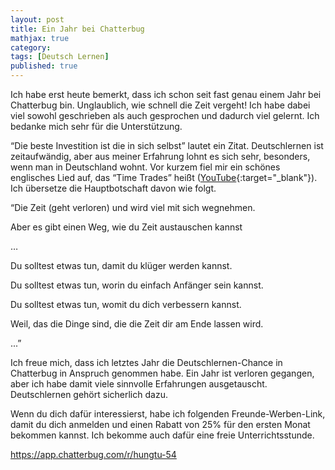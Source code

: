 ```yaml
---
layout: post
title: Ein Jahr bei Chatterbug
mathjax: true
category:
tags: [Deutsch Lernen]
published: true
---
```

Ich habe erst heute bemerkt, dass ich schon seit fast genau einem Jahr bei Chatterbug bin. Unglaublich, wie schnell die Zeit vergeht! Ich habe dabei viel sowohl geschrieben als auch gesprochen und dadurch viel gelernt. Ich bedanke mich sehr für die Unterstützung. 

“Die beste Investition ist die in sich selbst” lautet ein Zitat. Deutschlernen ist zeitaufwändig, aber aus meiner Erfahrung lohnt es sich sehr, besonders, wenn man in Deutschland wohnt. Vor kurzem fiel mir ein schönes englisches Lied auf, das “Time Trades” heißt ([YouTube](https://youtu.be/fmTVWupTnTM){:target="_blank"}). Ich übersetze die Hauptbotschaft davon wie folgt. 

“Die Zeit (geht verloren) und wird viel mit sich wegnehmen.

Aber es gibt einen Weg, wie du Zeit austauschen kannst

…

Du solltest etwas tun, damit du klüger werden kannst. 

Du solltest etwas tun, worin du einfach Anfänger sein kannst. 

Du solltest etwas tun, womit du dich verbessern kannst.

Weil, das die Dinge sind, die die Zeit dir am Ende lassen wird.

...”

Ich freue mich, dass ich letztes Jahr die Deutschlernen-Chance in Chatterbug in Anspruch genommen habe. Ein Jahr ist verloren gegangen, aber ich habe damit viele sinnvolle Erfahrungen ausgetauscht. Deutschlernen gehört sicherlich dazu.

Wenn du dich dafür interessierst, habe ich folgenden Freunde-Werben-Link, damit du dich anmelden und einen Rabatt von 25% für den ersten Monat bekommen kannst. Ich bekomme auch dafür eine freie Unterrichtsstunde.   

https://app.chatterbug.com/r/hungtu-54 